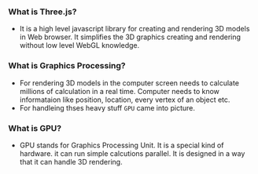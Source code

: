 ### What is Three.js?
- It is a high level javascript library for creating and rendering 3D models in Web browser. It simplifies the 3D graphics creating and rendering without low level WebGL knowledge.

### What is Graphics Processing?
- For rendering 3D models in the computer screen needs to calculate millions of calculation in a real time. Computer needs to know informataion like position, location, every vertex of an object etc.
- For handleing thses heavy stuff ```GPU``` came into picture.

### What is GPU?
- GPU stands for Graphics Processing Unit. It is a special kind of hardware. it can run simple calcutions parallel. It is designed in a way that it can handle 3D rendering. 